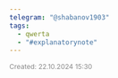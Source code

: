 ```yaml
---
telegram: "@shabanov1903"
tags:
  - qwerta
  - "#explanatorynote"
---
```


<span style="font-size:12px; color:#888888;">Created: 22.10.2024 15:30</span>

